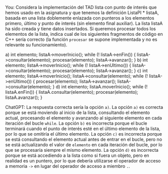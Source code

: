 You:
Considera la implementación del TAD lista con punto de interés que hemos usado en la asignatura y que tenemos la definición ListaPI <int> * listaA, basada en una lista doblemente enlazada con punteros a los elementos primero, último y punto de interés (sin elemento final auxiliar). La lista listaA ha sido creada y tiene datos insertados. Si queremos procesar todos los elementos de la lista, indica cual de los siguientes fragmentos de código en C++ sería correcto (la función `procesar` se supone implementada y no es relevante su funcionamiento).

a)	int elemento;
listaA->moverInicio(); 
while (! listaA->enFin()) {
listaA->consultar(elemento); 
procesar(elemento);
listaA->avanzar();
}
b)	int elemento;
listaA->moverInicio();
while (! listaA->enUltimo()) { 
listaA->consultar(elemento); 
procesar(elemento);
listaA->avanzar();
}
c)	int elemento;
listaA->moverInicio();
listaA->consultar(elemento); 
while (! listaA->enUltimo()) { 
procesar(elemento);
listaA->avanzar();
listaA->consultar(elemento);
}
d)	int elemento; 
listaA.moverInicio(); 
while (! listaA.enFin()) {
listaA.consultar(elemento); 
procesar(elemento); 
listaA.avanzar();
}

ChatGPT:
La respuesta correcta sería la opción `a)`. La opción `a)` es correcta porque se está moviendo al inicio de la lista, consultando el elemento actual, procesando el elemento y avanzando al siguiente elemento en cada iteración del bucle `while`. La opción `b)` es incorrecta porque el bucle terminará cuando el punto de interés esté en el último elemento de la lista, por lo que se omitiría el último elemento. La opción `c)` es incorrecta porque se está consultando el elemento actual antes de entrar en el bucle, pero no se está actualizando el valor de `elemento` en cada iteración del bucle, por lo que se procesaría siempre el mismo elemento. La opción `d)` es incorrecta porque se está accediendo a la lista como si fuera un objeto, pero en realidad es un puntero, por lo que debería utilizarse el operador de acceso a memoria `->` en lugar del operador de acceso a miembro `.`.